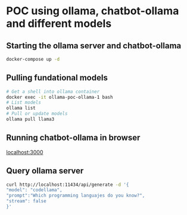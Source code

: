 # POC using ollama, chatbot-ollama and different models

## Starting the ollama server and chatbot-ollama
```bash
docker-compose up -d
```

## Pulling fundational models
```bash
# Get a shell into ollama container
docker exec -it ollama-poc-ollama-1 bash
# List models
ollama list
# Pull or update models
ollama pull llama3
```

## Running chatbot-ollama in browser
[localhost:3000](http://localhost:3000)

## Query ollama server
```bash
curl http://localhost:11434/api/generate -d '{
"model": "codellama",
"prompt":"Which programming languajes do you know?",
"stream": false
}'
```
